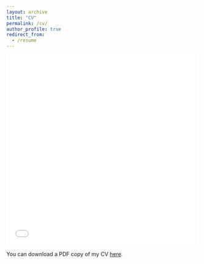 ```yaml
---
layout: archive
title: "CV"
permalink: /cv/
author_profile: true
redirect_from:
  - /resume
---
```


<iframe src="/assets/pdf/marriola_cv.pdf" width="100%" height="500" frameborder="no" border="0" marginwidth="0" marginheight="0"></iframe>

You can download a PDF copy of my CV [here](/assets/pdf/Arriola_Marianne_CV.pdf).

